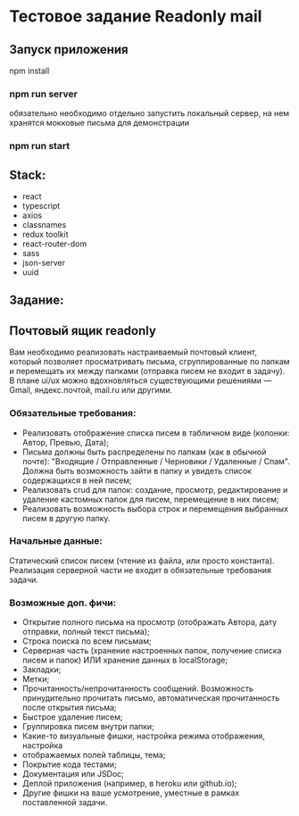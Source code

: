 # Тестовое задание Readonly mail

## Запуск приложения

npm install

### npm run server

обязательно необходимо отдельно запустить локальный сервер, на нем хранятся мокковые письма для демонстрации

### npm run start

## Stack:

- react
- typescript
- axios
- classnames
- redux toolkit
- react-router-dom
- sass
- json-server
- uuid

## Задание:

## Почтовый ящик readonly

Вам необходимо реализовать настраиваемый почтовый клиент, который позволяет
просматривать письма, сгруппированные по папкам и перемещать их между папками
(отправка писем не входит в задачу).
В плане ui/ux можно вдохновляться существующими решениями — Gmail,
яндекс.почтой, mail.ru или другими.

### Обязательные требования:

- Реализовать отображение списка писем в табличном виде (колонки: Автор,
  Превью, Дата);
- Письма должны быть распределены по папкам (как в обычной почте):
  "Входящие / Отправленные / Черновики / Удаленные / Спам". Должна быть
  возможность зайти в папку и увидеть список содержащихся в ней писем;
- Реализовать crud для папок: создание, просмотр, редактирование и удаление
  кастомных папок для писем, перемещение в них писем;
- Реализовать возможность выбора строк и перемещения выбранных писем в
  другую папку.

### Начальные данные:

Статический список писем (чтение из файла, или просто константа). Реализация
серверной части не входит в обязательные требования задачи.

### Возможные доп. фичи:

- Открытие полного письма на просмотр (отображать Автора, дату отправки,
  полный текст письма);
- Строка поиска по всем письмам;
- Серверная часть (хранение настроенных папок, получение списка писем и
  папок) ИЛИ хранение данных в localStorage;
- Закладки;
- Метки;
- Прочитанность/непрочитанность сообщений. Возможность принудительно
  прочитать письмо, автоматическая прочитанность после открытия письма;
- Быстрое удаление писем;
- Группировка писем внутри папки;
- Какие-то визуальные фишки, настройка режима отображения, настройка
- отображаемых полей таблицы, тема;
- Покрытие кода тестами;
- Документация или JSDoc;
- Деплой приложения (например, в heroku или github.io);
- Другие фишки на ваше усмотрение, уместные в рамках поставленной задачи.
